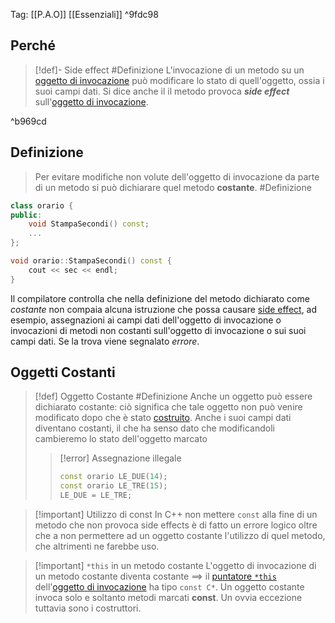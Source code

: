Tag: [[P.A.O]] [[Essenziali]] ^9fdc98

## Perché 

>[!def]- Side effect #Definizione 
>L'invocazione di un metodo su un [oggetto di invocazione](Classi.md#^76e1c5) può modificare lo stato di quell'oggetto, ossia i suoi campi dati.
>Si dice anche il il metodo provoca ***side effect*** sull'[oggetto di invocazione](Classi.md#^76e1c5).

^b969cd

## Definizione

>Per evitare modifiche non volute dell'oggetto di invocazione da parte di un metodo si può dichiarare quel metodo **costante**. #Definizione 

```cpp
class orario {
public:
	void StampaSecondi() const;
	...
};

void orario::StampaSecondi() const {
	cout << sec << endl;
}
```
Il compilatore controlla che nella definizione del metodo dichiarato come *costante* non compaia alcuna istruzione che possa causare [side effect](#^b969cd), ad esempio, assegnazioni ai campi dati dell'oggetto di invocazione o invocazioni di metodi non costanti sull'oggetto di invocazione o sui suoi campi dati.
Se la trova viene segnalato *errore*.

## Oggetti Costanti
>[!def] Oggetto Costante #Definizione 
>Anche un oggetto può essere dichiarato costante: ciò significa che tale oggetto non può venire modificato dopo che è stato [costruito](Classi.md#Costruttori#Definizione).
Anche i suoi campi dati diventano costanti, il che ha senso dato che modificandoli cambieremo lo stato dell'oggetto marcato 
>>[!error] Assegnazione illegale
>>```cpp
>>const orario LE_DUE(14);
>>const orario LE_TRE(15);
>>LE_DUE = LE_TRE;
>> ```

>[!important] Utilizzo di const
>In C++ non mettere `const` alla fine di un metodo che non provoca side effects è di fatto un errore logico oltre che a non permettere ad un oggetto costante l'utilizzo di quel metodo, che altrimenti ne farebbe uso.

>[!important] `*this` in un metodo costante
>L'oggetto di invocazione di un metodo costante diventa costante ==> il [puntatore `*this`](Classi.md#Puntatore%20this) dell'[oggetto di invocazione](Classi.md#^76e1c5) ha tipo `const C*`.
>Un oggetto costante invoca solo e soltanto metodi marcati **const**. Un ovvia eccezione tuttavia sono i costruttori.

##
